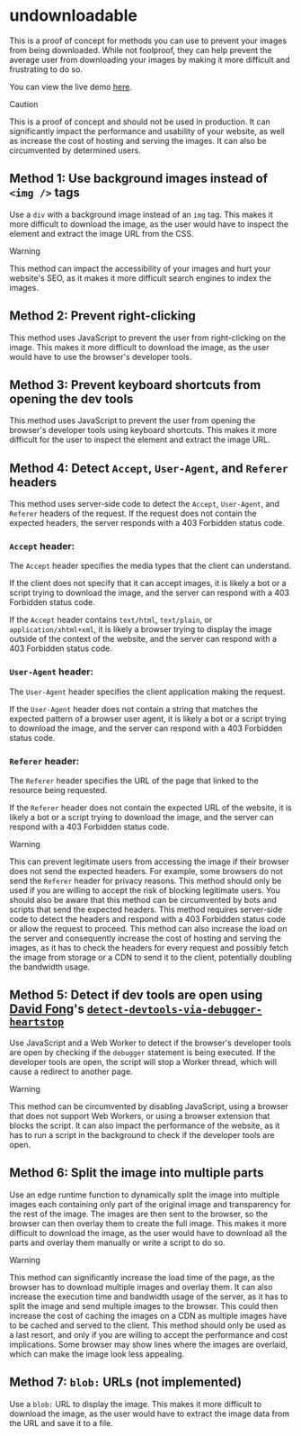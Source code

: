 # undownloadable

This is a proof of concept for methods you can use to prevent your images from being downloaded. While not foolproof, they can help prevent the average user from downloading your images by making it more difficult and frustrating to do so.

You can view the live demo [here](https://undownloadable.ptr.red/).

> [!CAUTION]
> This is a proof of concept and should not be used in production. It can significantly impact the performance and usability of your website, as well as increase the cost of hosting and serving the images. It can also be circumvented by determined users.

## Method 1: Use background images instead of `<img />` tags

Use a `div` with a background image instead of an `img` tag. This makes it more difficult to download the image, as the user would have to inspect the element and extract the image URL from the CSS.

> [!WARNING]
> This method can impact the accessibility of your images and hurt your website's SEO, as it makes it more difficult search engines to index the images.

## Method 2: Prevent right-clicking

This method uses JavaScript to prevent the user from right-clicking on the image. This makes it more difficult to download the image, as the user would have to use the browser's developer tools.

## Method 3: Prevent keyboard shortcuts from opening the dev tools

This method uses JavaScript to prevent the user from opening the browser's developer tools using keyboard shortcuts. This makes it more difficult for the user to inspect the element and extract the image URL.

## Method 4: Detect `Accept`, `User-Agent`, and `Referer` headers

This method uses server-side code to detect the `Accept`, `User-Agent`, and `Referer` headers of the request. If the request does not contain the expected headers, the server responds with a 403 Forbidden status code.

### `Accept` header:

The `Accept` header specifies the media types that the client can understand.

If the client does not specify that it can accept images, it is likely a bot or a script trying to download the image, and the server can respond with a 403 Forbidden status code.

If the `Accept` header contains `text/html`, `text/plain`, or `application/xhtml+xml`, it is likely a browser trying to display the image outside of the context of the website, and the server can respond with a 403 Forbidden status code.

### `User-Agent` header:

The `User-Agent` header specifies the client application making the request.

If the `User-Agent` header does not contain a string that matches the expected pattern of a browser user agent, it is likely a bot or a script trying to download the image, and the server can respond with a 403 Forbidden status code.

### `Referer` header:

The `Referer` header specifies the URL of the page that linked to the resource being requested.

If the `Referer` header does not contain the expected URL of the website, it is likely a bot or a script trying to download the image, and the server can respond with a 403 Forbidden status code.

> [!WARNING]
> This can prevent legitimate users from accessing the image if their browser does not send the expected headers. For example, some browsers do not send the `Referer` header for privacy reasons. This method should only be used if you are willing to accept the risk of blocking legitimate users. You should also be aware that this method can be circumvented by bots and scripts that send the expected headers. This method requires server-side code to detect the headers and respond with a 403 Forbidden status code or allow the request to proceed. This method can also increase the load on the server and consequently increase the cost of hosting and serving the images, as it has to check the headers for every request and possibly fetch the image from storage or a CDN to send it to the client, potentially doubling the bandwidth usage.

## Method 5: Detect if dev tools are open using [David Fong](https://github.com/david-fong)'s [`detect-devtools-via-debugger-heartstop`](https://github.com/david-fong/detect-devtools-via-debugger-heartstop)

Use JavaScript and a Web Worker to detect if the browser's developer tools are open by checking if the `debugger` statement is being executed. If the developer tools are open, the script will stop a Worker thread, which will cause a redirect to another page.

> [!WARNING]
> This method can be circumvented by disabling JavaScript, using a browser that does not support Web Workers, or using a browser extension that blocks the script. It can also impact the performance of the website, as it has to run a script in the background to check if the developer tools are open.

## Method 6: Split the image into multiple parts

Use an edge runtime function to dynamically split the image into multiple images each containing only part of the original image and transparency for the rest of the image. The images are then sent to the browser, so the browser can then overlay them to create the full image. This makes it more difficult to download the image, as the user would have to download all the parts and overlay them manually or write a script to do so.

> [!WARNING]
> This method can significantly increase the load time of the page, as the browser has to download multiple images and overlay them. It can also increase the execution time and bandwidth usage of the server, as it has to split the image and send multiple images to the browser. This could then increase the cost of caching the images on a CDN as multiple images have to be cached and served to the client. This method should only be used as a last resort, and only if you are willing to accept the performance and cost implications. Some browser may show lines where the images are overlaid, which can make the image look less appealing.

## Method 7: `blob:` URLs (not implemented)

Use a `blob:` URL to display the image. This makes it more difficult to download the image, as the user would have to extract the image data from the URL and save it to a file.
